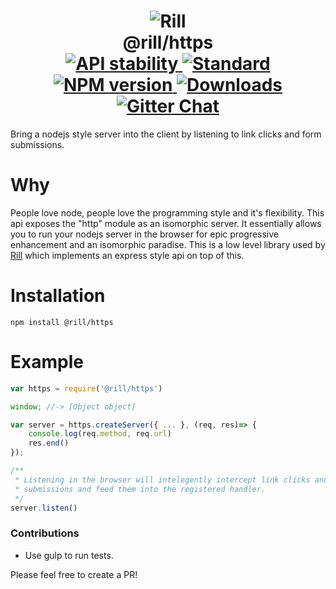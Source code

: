 <h1 align="center">
  <!-- Logo -->
  <img src="https://raw.githubusercontent.com/rill-js/rill/master/Rill-Icon.jpg" alt="Rill"/>
  <br/>
  @rill/https
	<br/>

  <!-- Stability -->
  <a href="https://nodejs.org/api/documentation.html#documentation_stability_index">
    <img src="https://img.shields.io/badge/stability-stable-brightgreen.svg?style=flat-square" alt="API stability"/>
  </a>
  <!-- Standard -->
  <a href="https://github.com/feross/standard">
    <img src="https://img.shields.io/badge/code%20style-standard-brightgreen.svg?style=flat-square" alt="Standard"/>
  </a>
  <!-- NPM version -->
  <a href="https://npmjs.org/package/@rill/https">
    <img src="https://img.shields.io/npm/v/@rill/https.svg?style=flat-square" alt="NPM version"/>
  </a>
  <!-- Downloads -->
  <a href="https://npmjs.org/package/@rill/https">
    <img src="https://img.shields.io/npm/dm/@rill/https.svg?style=flat-square" alt="Downloads"/>
  </a>
  <!-- Gitter Chat -->
  <a href="https://gitter.im/rill-js/rill">
    <img src="https://img.shields.io/gitter/room/rill-js/rill.svg?style=flat-square" alt="Gitter Chat"/>
  </a>
</h1>

Bring a nodejs style server into the client by listening to link clicks and form submissions.

# Why
People love node, people love the programming style and it's flexibility. This api exposes the "http" module as an isomorphic server. It essentially allows you to run your nodejs server in the browser for epic progressive enhancement and an isomorphic paradise. This is a low level library used by [Rill](https://github.com/rill-js/rill) which implements an express style api on top of this.

# Installation

```console
npm install @rill/https
```

# Example

```javascript
var https = require('@rill/https')

window; //-> [Object object]

var server = https.createServer({ ... }, (req, res)=> {
	console.log(req.method, req.url)
	res.end()
});

/**
 * Listening in the browser will intelegently intercept link clicks and form
 * submissions and feed them into the registered handler.
 */
server.listen()
```

### Contributions

* Use gulp to run tests.

Please feel free to create a PR!
